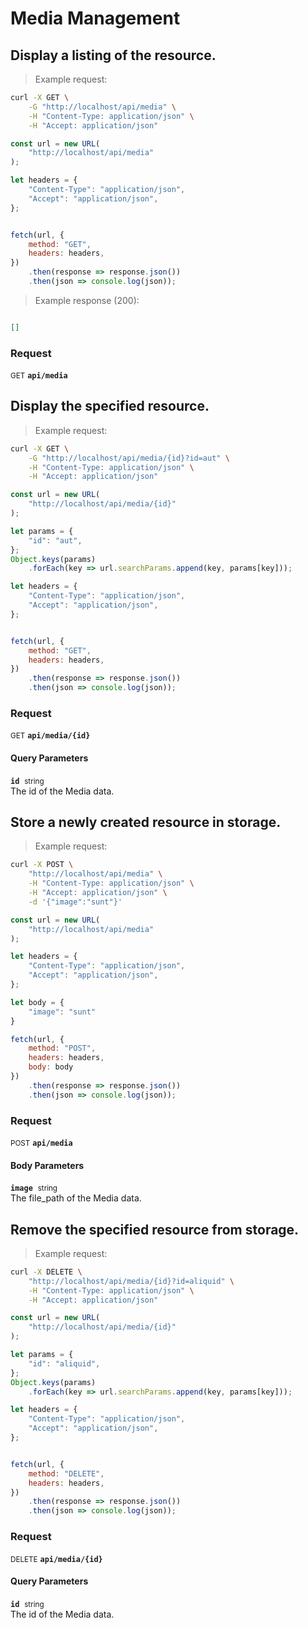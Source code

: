 # Media Management


## Display a listing of the resource.




> Example request:

```bash
curl -X GET \
    -G "http://localhost/api/media" \
    -H "Content-Type: application/json" \
    -H "Accept: application/json"
```

```javascript
const url = new URL(
    "http://localhost/api/media"
);

let headers = {
    "Content-Type": "application/json",
    "Accept": "application/json",
};


fetch(url, {
    method: "GET",
    headers: headers,
})
    .then(response => response.json())
    .then(json => console.log(json));
```


> Example response (200):

```json

[]
```

### Request
<small class="badge badge-green">GET</small>
 **`api/media`**



## Display the specified resource.




> Example request:

```bash
curl -X GET \
    -G "http://localhost/api/media/{id}?id=aut" \
    -H "Content-Type: application/json" \
    -H "Accept: application/json"
```

```javascript
const url = new URL(
    "http://localhost/api/media/{id}"
);

let params = {
    "id": "aut",
};
Object.keys(params)
    .forEach(key => url.searchParams.append(key, params[key]));

let headers = {
    "Content-Type": "application/json",
    "Accept": "application/json",
};


fetch(url, {
    method: "GET",
    headers: headers,
})
    .then(response => response.json())
    .then(json => console.log(json));
```



### Request
<small class="badge badge-green">GET</small>
 **`api/media/{id}`**

<h4 class="fancy-heading-panel"><b>Query Parameters</b></h4>
<code><b>id</b></code>&nbsp; <small>string</small>     <br>
    The id of the Media data.



## Store a newly created resource in storage.




> Example request:

```bash
curl -X POST \
    "http://localhost/api/media" \
    -H "Content-Type: application/json" \
    -H "Accept: application/json" \
    -d '{"image":"sunt"}'

```

```javascript
const url = new URL(
    "http://localhost/api/media"
);

let headers = {
    "Content-Type": "application/json",
    "Accept": "application/json",
};

let body = {
    "image": "sunt"
}

fetch(url, {
    method: "POST",
    headers: headers,
    body: body
})
    .then(response => response.json())
    .then(json => console.log(json));
```



### Request
<small class="badge badge-black">POST</small>
 **`api/media`**

<h4 class="fancy-heading-panel"><b>Body Parameters</b></h4>
<code><b>image</b></code>&nbsp; <small>string</small>     <br>
    The file_path of the Media data.



## Remove the specified resource from storage.




> Example request:

```bash
curl -X DELETE \
    "http://localhost/api/media/{id}?id=aliquid" \
    -H "Content-Type: application/json" \
    -H "Accept: application/json"
```

```javascript
const url = new URL(
    "http://localhost/api/media/{id}"
);

let params = {
    "id": "aliquid",
};
Object.keys(params)
    .forEach(key => url.searchParams.append(key, params[key]));

let headers = {
    "Content-Type": "application/json",
    "Accept": "application/json",
};


fetch(url, {
    method: "DELETE",
    headers: headers,
})
    .then(response => response.json())
    .then(json => console.log(json));
```



### Request
<small class="badge badge-red">DELETE</small>
 **`api/media/{id}`**

<h4 class="fancy-heading-panel"><b>Query Parameters</b></h4>
<code><b>id</b></code>&nbsp; <small>string</small>     <br>
    The id of the Media data.




